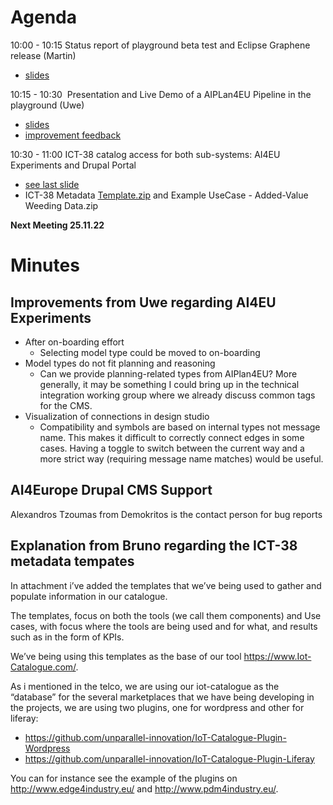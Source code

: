 # Agenda

10:00 - 10:15 Status report of playground beta test and Eclipse Graphene release (Martin)
- [slides](ai4eu-tgb-23-09-22.pdf)

10:15 - 10:30  Presentation and Live Demo of a AIPLan4EU Pipeline in the playground (Uwe)
- [slides](AIPlan4EU-TGB-Playground-Demo.pdf)
- [improvement feedback](improvements-experiments-from-aiplan4eu.md)

10:30 - 11:00 ICT-38 catalog access for both sub-systems: AI4EU Experiments and Drupal Portal
- [see last slide](ai4eu-tgb-23-09-22.pdf)
- ICT-38 Metadata [Template.zip](Template.zip) and Example UseCase - Added-Value Weeding Data.zip

**Next Meeting 25.11.22**

# Minutes

## Improvements from Uwe regarding AI4EU Experiments

- After on-boarding effort
  - Selecting model type could be moved to on-boarding
- Model types do not fit planning and reasoning
  - Can we provide planning-related types from AIPlan4EU? More generally, it may be something I could bring up in the technical integration working group where we already discuss common tags for the CMS.
- Visualization of connections in design studio
  - Compatibility and symbols are based on internal types not message
    name. This makes it difficult to correctly connect edges in some
    cases. Having a toggle to switch between the current way and a more
    strict way (requiring message name matches) would be useful.

## AI4Europe Drupal CMS Support

Alexandros Tzoumas from Demokritos is the contact person for bug reports  

## Explanation from Bruno regarding the ICT-38 metadata tempates

In attachment i’ve added the templates that we’ve being used to gather and populate information in our catalogue.

The templates, focus on both the tools (we call them components) and Use cases, with focus where the tools are being used and for what, and results such as in the form of KPIs.

We’ve being using this templates as the base of our tool https://www.Iot-Catalogue.com/.

As i mentioned in the telco, we are using our iot-catalogue as the “database” for the several marketplaces that we have being developing in the projects, we are using two plugins, one for wordpress and other for liferay:
- https://github.com/unparallel-innovation/IoT-Catalogue-Plugin-Wordpress
- https://github.com/unparallel-innovation/IoT-Catalogue-Plugin-Liferay

You can for instance see the example of the plugins on http://www.edge4industry.eu/ and http://www.pdm4industry.eu/.



